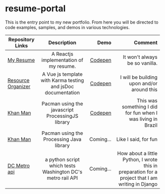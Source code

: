 # resume-portal
This is the entry point to my new portfolio.  From here you will be directed to code examples, samples, and demos in various technologies. 


| Repository Links           | Description    | Demo       | Comment  |
| ------------------- |:--------------:|------:| ----------:|
| [My Resume](https://github.com/jaxonetic-github/react-resume) | A Reactjs implementation of my resume.  | [Codepen](https://codepen.io/jaxonetic/pen/KZrdYK) | It won't always be so vanilla. |
| [Resource Organizer](https://github.com/jaxonetic-github/resource-organizer-vue) | A Vue js template with Karma testing and jsDoc documentation   | [Codepen](https://codepen.io/jaxonetic/pen/ZvVYKp) |   I will be building upon and/or around this |
| [Khan Man](https://codepen.io/jaxonetic/pen/vpvvbQ) | Pacman using the javascript ProcessingJS library   | [Codepen](https://codepen.io/jaxonetic/pen/vpvvbQ) |    This was something I did for fun when I was living in Brazil |
| [Khan Man](https://gist.github.com/jaxonetic-github/32e1d3d53188e4ed35e47a97e831c951)| Pacman using the Processing Java library   | Coming... | Like I said, for fun |
| [DC Metro api](https://gist.github.com/jaxonetic-github/d4436449d845a40c3741c4720de60fb1)| a python script which tests Washington DC's metro rail API    | Coming... | How about a little Python, I wrote this in preparation for a project that I am writing in Django |
